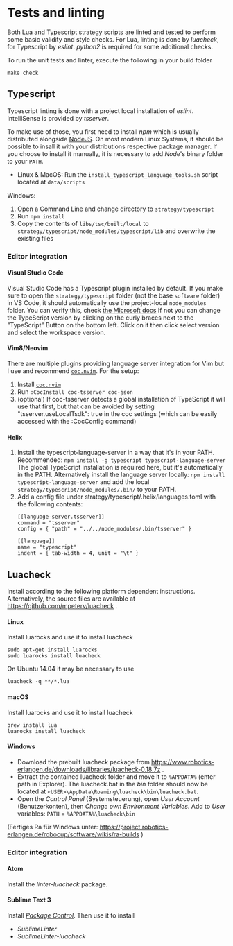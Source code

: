 # Tests and linting
Both Lua and Typescript strategy scripts are linted and tested to perform some
basic validity and style checks. For Lua, linting is done by *luacheck*, for
Typescript by *eslint*. *python2* is required for some additional checks.

To run the unit tests and linter, execute the following in your build folder
```
make check
```

## Typescript
Typescript linting is done with a project local installation of *eslint*. IntelliSense is provided by *tsserver*.

To make use of those, you first need to install *npm* which is usually distributed
alongside [NodeJS](https://nodejs.org). On most modern Linux Systems, it should
be possible to insall it with your distributions respective package manager. If
you choose to install it manually, it is necessary to add *Node*'s binary
folder to your `PATH`.

- Linux & MacOS: Run the `install_typescript_language_tools.sh` script located at `data/scripts`

Windows:
1. Open a Command Line and change directory to `strategy/typescript`
2. Run `npm install`
3. Copy the contents of `libs/tsc/built/local` to `strategy/typescript/node_modules/typescript/lib` and overwrite the existing files

### Editor integration

#### Visual Studio Code
Visual Studio Code has a Typescript plugin installed by default.
If you make sure to open the `strategy/typescript` folder (not the base
`software` folder) in VS Code, it should automatically use the project-local
`node_modules` folder. You can verify this, check [the Microsoft docs](https://code.visualstudio.com/docs/typescript/typescript-compiling#_using-the-workspace-version-of-typescript)
If not you can change the TypeScript version by clicking on the curly braces
next to the "TypeScript" Button on the bottom left. Click on it then click
select version and select the workspace version.

#### Vim8/Neovim
There are multiple plugins providing language server integration for Vim but I use and recommend [`coc.nvim`](https://github.com/neoclide/coc.nvim). For the setup:
1. Install [`coc.nvim`](https://github.com/neoclide/coc.nvim)
2. Run `:CocInstall coc-tsserver coc-json`
3. (optional) If coc-tsserver detects a global installation of TypeScript it will use that first, but that can be avoided by setting "tsserver.useLocalTsdk": true in the coc settings
(which can be easily accessed with the :CocConfig command)

#### Helix
1. Install the typescript-language-server in a way that it's in your PATH.
  Recommended:
    `npm install -g typescript typescript-language-server`
    The global TypeScript installation is required here, but it's automatically in the PATH.
  Alternatively install the language server locally:
    `npm install typescript-language-server`
    and add the local `strategy/typescript/node_modules/.bin/` to your PATH.
2. Add a config file under strategy/typescript/.helix/languages.toml with the following contents:
    ```
    [[language-server.tsserver]]
    command = "tsserver"
    config = { "path" = "../../node_modules/.bin/tsserver" }

    [[language]]
    name = "typescript"
    indent = { tab-width = 4, unit = "\t" }
    ```

## Luacheck
Install according to the following platform dependent instructions.
Alternatively, the source files are available at
https://github.com/mpeterv/luacheck .

#### Linux
Install luarocks and use it to install luacheck
```
sudo apt-get install luarocks
sudo luarocks install luacheck
```

On Ubuntu 14.04 it may be necessary to use
```
luacheck -q **/*.lua
```

#### macOS
Install luarocks and use it to install luacheck
```
brew install lua
luarocks install luacheck
```

#### Windows
- Download the prebuilt luacheck package from
https://www.robotics-erlangen.de/downloads/libraries/luacheck-0.18.7z .
- Extract the contained luacheck folder and move it to `%APPDATA%` (enter path in Explorer). The luacheck.bat in the _bin_ folder should now be located at
`<USER>\AppData\Roaming\luacheck\bin\luacheck.bat`.
- Open the _Control Panel_ (Systemsteuerung), open _User Account_ (Benutzerkonten), then _Change own Environment Variables_.
Add to *User* variables:
`PATH` = `%APPDATA%\luacheck\bin`

(Fertiges Ra für Windows unter: https://project.robotics-erlangen.de/robocup/software/wikis/ra-builds )

### Editor integration

#### Atom
Install the *linter-luacheck* package.

#### Sublime Text 3
Install _[Package Control](https://packagecontrol.io/installation)_. Then use it to install
- *SublimeLinter*
- *SublimeLinter-luacheck*
